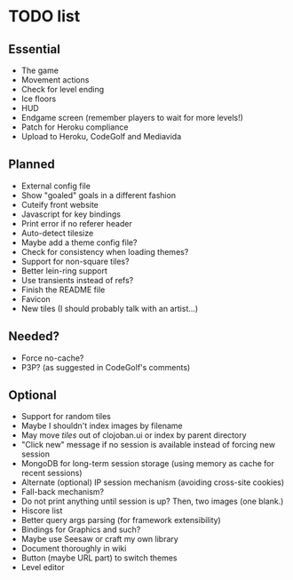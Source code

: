 # TODO list

## Essential

 - The game
  - Movement actions
  - Check for level ending
  - Ice floors
 - HUD
 - Endgame screen (remember players to wait for more levels!)
 - Patch for Heroku compliance
 - Upload to Heroku, CodeGolf and Mediavida

## Planned

 - External config file
 - Show "goaled" goals in a different fashion
 - Cuteify front website
  - Javascript for key bindings
 - Print error if no referer header
 - Auto-detect tilesize
  - Maybe add a theme config file?
  - Check for consistency when loading themes?
  - Support for non-square tiles?
 - Better lein-ring support
 - Use transients instead of refs?
 - Finish the README file
 - Favicon
 - New tiles (I should probably talk with an artist...)
 
## Needed?

 - Force no-cache?
 - P3P? (as suggested in CodeGolf's comments)
 
## Optional

 - Support for random tiles
  - Maybe I shouldn't index images by filename
  - May move *tiles* out of clojoban.ui or index by parent directory
 - "Click new" message if no session is available instead of forcing new session
 - MongoDB for long-term session storage (using memory as cache for recent sessions)
 - Alternate (optional) IP session mechanism (avoiding cross-site cookies)
  - Fall-back mechanism?
  - Do not print anything until session is up? Then, two images (one blank.)
 - Hiscore list
 - Better query args parsing (for framework extensibility)
 - Bindings for Graphics and such?
  - Maybe use Seesaw or craft my own library
 - Document thoroughly in wiki
 - Button (maybe URL part) to switch themes
 - Level editor